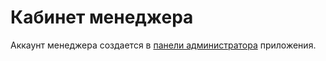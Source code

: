 # Кабинет менеджера

Аккаунт менеджера создается в <a href="https://moderator.clubgermes.ru">панели администратора</a> приложения.